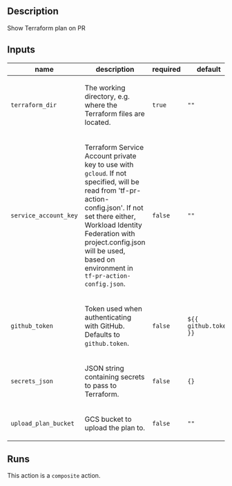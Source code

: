 ## Description

Show Terraform plan on PR

## Inputs

| name | description | required | default |
| --- | --- | --- | --- |
| `terraform_dir` | <p>The working directory, e.g. where the Terraform files are located.</p> | `true` | `""` |
| `service_account_key` | <p>Terraform Service Account private key to use with <code>gcloud</code>. If not specified, will be read from 'tf-pr-action-config.json'. If not set there either, Workload Identity Federation with project.config.json will be used, based on environment in <code>tf-pr-action-config.json</code>.</p> | `false` | `""` |
| `github_token` | <p>Token used when authenticating with GitHub. Defaults to <code>github.token</code>.</p> | `false` | `${{ github.token }}` |
| `secrets_json` | <p>JSON string containing secrets to pass to Terraform.</p> | `false` | `{}` |
| `upload_plan_bucket` | <p>GCS bucket to upload the plan to.</p> | `false` | `""` |


## Runs

This action is a `composite` action.


